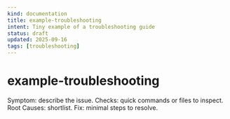 ```yaml
---
kind: documentation
title: example-troubleshooting
intent: Tiny example of a troubleshooting guide
status: draft
updated: 2025-09-16
tags: [troubleshooting]
---
```


# example-troubleshooting

Symptom: describe the issue.
Checks: quick commands or files to inspect.
Root Causes: shortlist.
Fix: minimal steps to resolve.

